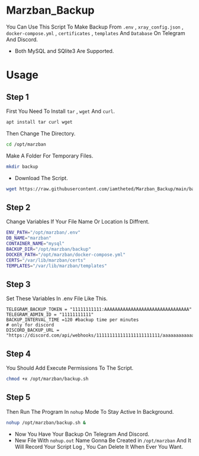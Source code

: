 # Marzban_Backup
You Can Use This Script To Make Backup From `.env` , `xray_config.json` , `docker-compose.yml` , `certificates` , `templates` And `Database` On Telegram And Discord.
- Both MySQL and SQlite3 Are Supported.

# Usage
## Step 1
First You Need To Install `tar` , `wget` And `curl`.
```bash
apt install tar curl wget
```
Then Change The Directory.
```bash
cd /opt/marzban
```
Make A Folder For Temporary Files.
```bash
mkdir backup
```
- Download The Script.
```bash 
wget https://raw.githubusercontent.com/iamtheted/Marzban_Backup/main/backup.sh
```

## Step 2
Change Variables If Your File Name Or Location Is Diffrent.
```bash
ENV_PATH="/opt/marzban/.env"
DB_NAME="marzban"
CONTAINER_NAME="mysql"
BACKUP_DIR="/opt/marzban/backup"
DOCKER_PATH="/opt/marzban/docker-compose.yml"
CERTS="/var/lib/marzban/certs"
TEMPLATES="/var/lib/marzban/templates"
```

## Step 3
Set These Variables In .env File Like This.
```env
TELEGRAM_BACKUP_TOKEN = "11111111111:AAAAAAAAAAAAAAAAAAAAAAAAAAAAAAAA"
TELEGRAM_ADMIN_ID = "11111111111"
BACKUP_INTERVAL_TIME =120 #backup time per minutes
# only for discord
DISCORD_BACKUP_URL = "https://discord.com/api/webhooks/111111111111111111111111/aaaaaaaaaaaaaaaaaaaaaaaaaaaaaaaaaaaaaaaaaaaaaaaaaaaaaaaaaaaaa"
```

## Step 4
You Should Add Execute Permissions To The Script.
```bash
chmod +x /opt/marzban/backup.sh
```
## Step 5 
Then Run The Program In `nohup` Mode To Stay Active In Background.
```bash
nohup /opt/marzban/backup.sh &
```

- Now You Have Your Backup On Telegram And Discord.
- New File With `nohup.out` Name Gonna Be Created in `/opt/marzban` And It Will Record Your Script Log , You Can Delete It When Ever You Want.
